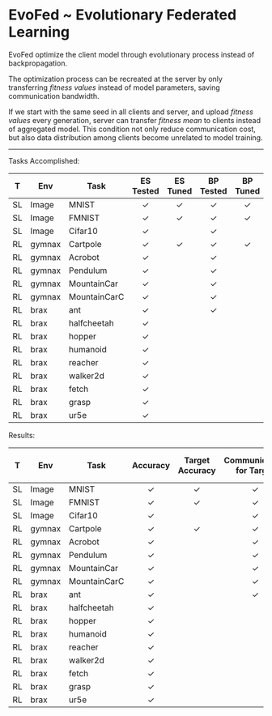 # EvoFed ~ Evolutionary Federated Learning

EvoFed optimize the client model through evolutionary process instead of backpropagation.

The optimization process can be recreated at the server by only transferring *fitness values* instead of model parameters,
saving communication bandwidth.

If we start with the same seed in all clients and server,
and upload *fitness values* every generation,
server can transfer *fitness mean* to clients instead of aggregated model.
This condition not only reduce communication cost, 
but also data distribution among clients become unrelated to model training.

-----

Tasks Accomplished:

| T   | Env    | Task         | ES Tested | ES Tuned | BP Tested | BP Tuned | FedAvg Tested | FedAvg Tuned |
|-----|--------|--------------|:---------:|:--------:|:---------:|:--------:|:-------------:|:------------:|
| SL  | Image  | MNIST        |  &check;  | &check;  |  &check;  | &check;  |    &check;    |   &check;    |
| SL  | Image  | FMNIST       |  &check;  | &check;  |  &check;  | &check;  |    &check;    |   &check;    |
| SL  | Image  | Cifar10      |  &check;  |          |  &check;  |          |    &check;    |              |
| RL  | gymnax | Cartpole     |  &check;  | &check;  |  &check;  | &check;  |    &check;    |   &check;    |
| RL  | gymnax | Acrobot      |  &check;  |          |  &check;  |          |    &check;    |              |
| RL  | gymnax | Pendulum     |  &check;  |          |  &check;  |          |    &check;    |              |
| RL  | gymnax | MountainCar  |  &check;  |          |  &check;  |          |    &check;    |              |
| RL  | gymnax | MountainCarC |  &check;  |          |  &check;  |          |    &check;    |              |
| RL  | brax   | ant          |  &check;  |          |  &check;  |          |    &check;    |              |
| RL  | brax   | halfcheetah  |  &check;  |          |           |          |               |              |
| RL  | brax   | hopper       |  &check;  |          |           |          |               |              |
| RL  | brax   | humanoid     |  &check;  |          |           |          |               |              |
| RL  | brax   | reacher      |  &check;  |          |           |          |               |              |
| RL  | brax   | walker2d     |  &check;  |          |           |          |               |              |
| RL  | brax   | fetch        |  &check;  |          |           |          |               |              |
| RL  | brax   | grasp        |  &check;  |          |           |          |               |              |
| RL  | brax   | ur5e         |  &check;  |          |           |          |               |              |



Results:

| T   | Env    | Task         | Accuracy | Target Accuracy | Communication for Target | Runtime for Target |
|-----|--------|--------------|:--------:|:---------------:|:------------------------:|:------------------:|
| SL  | Image  | MNIST        | &check;  |     &check;     |         &check;          |      &check;       |
| SL  | Image  | FMNIST       | &check;  |     &check;     |         &check;          |      &check;       |
| SL  | Image  | Cifar10      | &check;  |                 |         &check;          |                    |
| RL  | gymnax | Cartpole     | &check;  |     &check;     |         &check;          |      &check;       |
| RL  | gymnax | Acrobot      | &check;  |                 |         &check;          |                    |
| RL  | gymnax | Pendulum     | &check;  |                 |         &check;          |                    |
| RL  | gymnax | MountainCar  | &check;  |                 |         &check;          |                    |
| RL  | gymnax | MountainCarC | &check;  |                 |         &check;          |                    |
| RL  | brax   | ant          | &check;  |                 |         &check;          |                    |
| RL  | brax   | halfcheetah  | &check;  |                 |                          |                    |
| RL  | brax   | hopper       | &check;  |                 |                          |                    |
| RL  | brax   | humanoid     | &check;  |                 |                          |                    |
| RL  | brax   | reacher      | &check;  |                 |                          |                    |
| RL  | brax   | walker2d     | &check;  |                 |                          |                    |
| RL  | brax   | fetch        | &check;  |                 |                          |                    |
| RL  | brax   | grasp        | &check;  |                 |                          |                    |
| RL  | brax   | ur5e         | &check;  |                 |                          |                    |
